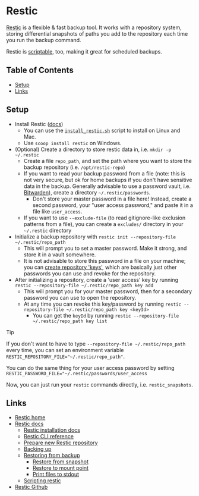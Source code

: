 # Restic <!-- omit in toc -->

[Restic](https://restic.net) is a flexible & fast backup tool. It works with a repository system, storing differential snapshots of paths you add to the repository each time you run the backup command.

Restic is [scriptable](https://restic.readthedocs.io/en/latest/075_scripting.html), too, making it great for scheduled backups.

## Table of Contents <!-- omit in toc -->

- [Setup](#setup)
- [Links](#links)

## Setup

- Install Restic ([docs](https://restic.readthedocs.io/en/latest/020_installation.html))
  - You can use the [`install_restic.sh`](./install_restic.sh) script to install on Linux and Mac.
  - Use `scoop install restic` on Windows.
- (Optional) Create a directory to store restic data in, i.e. `mkdir -p ~/.restic`
  - Create a file `repo_path`, and set the path where you want to store the backup repository (i.e. `/opt/restic-repo`)
  - If you want to read your backup password from a file (note: this is not very secure, but ok for home backups if you don't have sensitive data in the backup. Generally advisable to use a password vault, i.e. [Bitwarden](https://www.google.com/bitwarden)), create a directory `~/.restic/passwords`.
    - Don't store your master password in a file here! Instead, create a second password, your "user access password," and paste it in a file like `user_access`.
  - If you want to use `--exclude-file` (to read gitignore-like exclusion patterns from a file), you can create a `excludes/` directory in your `~/.restic` directory
- Initialize a backup repository with `restic init --repository-file ~/.restic/repo_path`
  - This will prompt you to set a master password. Make it strong, and store it in a vault somewhere.
  - It is not advisable to store this password in a file on your machine; you can [create repository 'keys'](https://restic.readthedocs.io/en/latest/070_encryption.html#manage-repository-keys), which are basically just other passwords you can use and revoke for the repository.
- After initializing a repository, create a 'user access' key by running `restic --repository-file ~/.restic/repo_path key add`
    - This will prompt you for your master password, then for a secondary password you can use to open the repository.
    - At any time you can revoke this key/password by running `restic --repository-file ~/.restic/repo_path key <keyId>`
      - You can get the `keyId` by running `restic --repository-file ~/.restic/repo_path key list`

> [!TIP]
> If you don't want to have to type `--repository-file ~/.restic/repo_path` every time, you can set an environment variable `RESTIC_REPOSITORY_FILE="~/.restic/repo_path"`.
>
> You can do the same thing for your user access password by setting `RESTIC_PASSWORD_FILE="~/.restic/passwords/user_access`
>
> Now, you can just run your `restic` commands directly, i.e. `restic_snapshots`.

## Links

- [Restic home](https://restic.net)
- [Restic docs](https://restic.readthedocs.io)
  - [Restic installation docs](https://restic.readthedocs.io/en/latest/020_installation.html)
  - [Restic CLI reference](https://restic.readthedocs.io/en/latest/manual_rest.html)
  - [Prepare new Restic repository](https://restic.readthedocs.io/en/latest/030_preparing_a_new_repo.html)
  - [Backing up](https://restic.readthedocs.io/en/latest/040_backup.html)
  - [Restoring from backup](https://restic.readthedocs.io/en/latest/050_restore.html)
    - [Restore from snapshot](https://restic.readthedocs.io/en/latest/050_restore.html#restoring-from-a-snapshot)
    - [Restore to mount point](https://restic.readthedocs.io/en/latest/050_restore.html#restore-using-mount)
    - [Print files to stdout](https://restic.readthedocs.io/en/latest/050_restore.html#printing-files-to-stdout)
  - [Scripting restic](https://restic.readthedocs.io/en/latest/075_scripting.html)
- [Restic Github](https://github.com/restic/restic)
